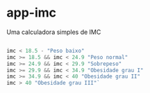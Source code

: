 # app-imc
Uma calculadora simples de IMC

```js

imc < 18.5 - "Peso baixo"
imc >= 18.5 && imc < 24.9 "Peso normal"
imc >= 24.9 && imc < 29.9 "Sobrepeso"
imc >= 29.9 && imc < 34.9 "Obesidade grau I"
imc >= 34.9 && imc < 40 "Obesidade grau II"
imc > 40 "Obesidade grau III"`

```